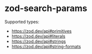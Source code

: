 # zod-search-params

Supported types:

- https://zod.dev/api#primitives
- https://zod.dev/api#literals
- https://zod.dev/api#strings
- https://zod.dev/api#string-formats
